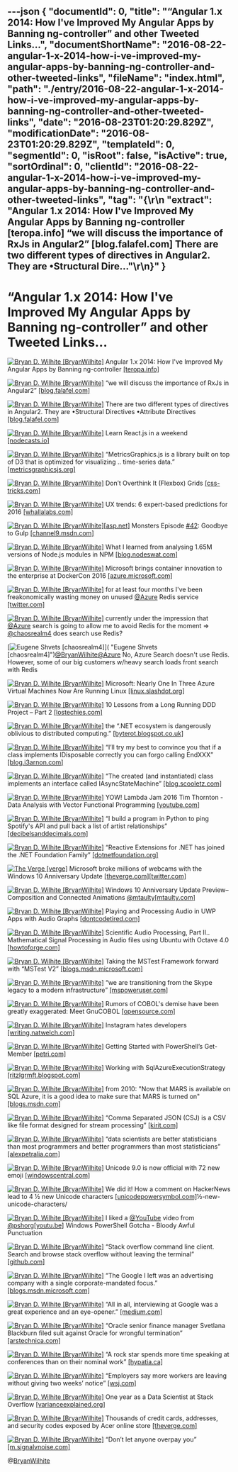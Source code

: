 ---json
{
  "documentId": 0,
  "title": "“Angular 1.x 2014: How I've Improved My Angular Apps by Banning ng-controller” and other Tweeted Links…",
  "documentShortName": "2016-08-22-angular-1-x-2014-how-i-ve-improved-my-angular-apps-by-banning-ng-controller-and-other-tweeted-links",
  "fileName": "index.html",
  "path": "./entry/2016-08-22-angular-1-x-2014-how-i-ve-improved-my-angular-apps-by-banning-ng-controller-and-other-tweeted-links",
  "date": "2016-08-23T01:20:29.829Z",
  "modificationDate": "2016-08-23T01:20:29.829Z",
  "templateId": 0,
  "segmentId": 0,
  "isRoot": false,
  "isActive": true,
  "sortOrdinal": 0,
  "clientId": "2016-08-22-angular-1-x-2014-how-i-ve-improved-my-angular-apps-by-banning-ng-controller-and-other-tweeted-links",
  "tag": "{\r\n  \"extract\": \"Angular 1.x 2014: How I've Improved My Angular Apps by Banning ng-controller [teropa.info] “we will discuss the importance of RxJs in Angular2” [blog.falafel.com] There are two different types of directives in Angular2. They are          •Structural Dire...\"\r\n}"
}
---

# “Angular 1.x 2014: How I've Improved My Angular Apps by Banning ng-controller” and other Tweeted Links…

[<img alt="Bryan D. Wilhite [BryanWilhite]" src="https://songhay.blob.core.windows.net/shared-social-twitter/BryanWilhite.jpeg">](http://songhayblog.azurewebsites.net/ "Bryan D. Wilhite [BryanWilhite]") Angular 1.x 2014: How I've Improved My Angular Apps by Banning ng-controller [[teropa.info]](http://teropa.info/blog/2014/10/24/how-ive-improved-my-angular-apps-by-banning-ng-controller.html)

[<img alt="Bryan D. Wilhite [BryanWilhite]" src="https://songhay.blob.core.windows.net/shared-social-twitter/BryanWilhite.jpeg">](http://songhayblog.azurewebsites.net/ "Bryan D. Wilhite [BryanWilhite]") “we will discuss the importance of RxJs in Angular2” [[blog.falafel.com]](http://blog.falafel.com/introduction-rxjs-angular2/)

[<img alt="Bryan D. Wilhite [BryanWilhite]" src="https://songhay.blob.core.windows.net/shared-social-twitter/BryanWilhite.jpeg">](http://songhayblog.azurewebsites.net/ "Bryan D. Wilhite [BryanWilhite]") There are two different types of directives in Angular2. They are •Structural Directives •Attribute Directives [[blog.falafel.com]](http://blog.falafel.com/directives-in-angular2/)

[<img alt="Bryan D. Wilhite [BryanWilhite]" src="https://songhay.blob.core.windows.net/shared-social-twitter/BryanWilhite.jpeg">](http://songhayblog.azurewebsites.net/ "Bryan D. Wilhite [BryanWilhite]") Learn React.js in a weekend [[nodecasts.io]](https://nodecasts.io/learn-react-js-weekend/)

[<img alt="Bryan D. Wilhite [BryanWilhite]" src="https://songhay.blob.core.windows.net/shared-social-twitter/BryanWilhite.jpeg">](http://songhayblog.azurewebsites.net/ "Bryan D. Wilhite [BryanWilhite]") “MetricsGraphics.js is a library built on top of D3 that is optimized for visualizing .. time-series data.” [[metricsgraphicsjs.org]](http://metricsgraphicsjs.org/)

[<img alt="Bryan D. Wilhite [BryanWilhite]" src="https://songhay.blob.core.windows.net/shared-social-twitter/BryanWilhite.jpeg">](http://songhayblog.azurewebsites.net/ "Bryan D. Wilhite [BryanWilhite]") Don’t Overthink It (Flexbox) Grids [[css-tricks.com]](https://css-tricks.com/dont-overthink-flexbox-grids/)

[<img alt="Bryan D. Wilhite [BryanWilhite]" src="https://songhay.blob.core.windows.net/shared-social-twitter/BryanWilhite.jpeg">](http://songhayblog.azurewebsites.net/ "Bryan D. Wilhite [BryanWilhite]") UX trends: 6 expert-based predictions for 2016 [[whallalabs.com]](http://whallalabs.com/ux-trends-2016/)

[<img alt="Bryan D. Wilhite [BryanWilhite]" src="https://songhay.blob.core.windows.net/shared-social-twitter/BryanWilhite.jpeg">](http://songhayblog.azurewebsites.net/ "Bryan D. Wilhite [BryanWilhite]")[[asp.net]](http://ASP.NET) Monsters Episode [#42](http://twitter.com/search?q=%2342): Goodbye to Gulp [[channel9.msdn.com]](https://channel9.msdn.com/Series/aspnetmonsters/ASPNET-Monsters-Episode-42-Goodbye-to-Gulp)

[<img alt="Bryan D. Wilhite [BryanWilhite]" src="https://songhay.blob.core.windows.net/shared-social-twitter/BryanWilhite.jpeg">](http://songhayblog.azurewebsites.net/ "Bryan D. Wilhite [BryanWilhite]") What I learned from analysing 1.65M versions of Node.js modules in NPM [[blog.nodeswat.com]](https://blog.nodeswat.com/what-i-learned-from-analysing-1-65m-versions-of-node-js-modules-in-npm-a0299a614318)

[<img alt="Bryan D. Wilhite [BryanWilhite]" src="https://songhay.blob.core.windows.net/shared-social-twitter/BryanWilhite.jpeg">](http://songhayblog.azurewebsites.net/ "Bryan D. Wilhite [BryanWilhite]") Microsoft brings container innovation to the enterprise at DockerCon 2016 [[azure.microsoft.com]](https://azure.microsoft.com/en-us/blog/microsoft-brings-container-innovation-to-the-enterprise-at-dockercon-2016/)

[<img alt="Bryan D. Wilhite [BryanWilhite]" src="https://songhay.blob.core.windows.net/shared-social-twitter/BryanWilhite.jpeg">](http://songhayblog.azurewebsites.net/ "Bryan D. Wilhite [BryanWilhite]") for at least four months I've been freakonomically wasting money on unused [@Azure](http://twitter.com/Azure) Redis service [[twitter.com]](http://twitter.com/BryanWilhite/status/746063567011491840/photo/1)

[<img alt="Bryan D. Wilhite [BryanWilhite]" src="https://songhay.blob.core.windows.net/shared-social-twitter/BryanWilhite.jpeg">](http://songhayblog.azurewebsites.net/ "Bryan D. Wilhite [BryanWilhite]") currently under the impression that [@Azure](http://twitter.com/Azure) search is going to allow me to avoid Redis for the moment => [@chaosrealm4](http://twitter.com/chaosrealm4) does search use Redis?

[<img alt="Eugene Shvets [chaosrealm4]" src="https://songhay.blob.core.windows.net/shared-social-twitter/chaosrealm4.jpeg">]( "Eugene Shvets [chaosrealm4]")[@BryanWilhite](http://twitter.com/BryanWilhite)[@Azure](http://twitter.com/Azure) No, Azure Search doesn't use Redis. However, some of our big customers w/heavy search loads front search with Redis

[<img alt="Bryan D. Wilhite [BryanWilhite]" src="https://songhay.blob.core.windows.net/shared-social-twitter/BryanWilhite.jpeg">](http://songhayblog.azurewebsites.net/ "Bryan D. Wilhite [BryanWilhite]") Microsoft: Nearly One In Three Azure Virtual Machines Now Are Running Linux [[linux.slashdot.org]](https://linux.slashdot.org/story/16/06/21/1754243/microsoft-nearly-one-in-three-azure-virtual-machines-now-are-running-linux)

[<img alt="Bryan D. Wilhite [BryanWilhite]" src="https://songhay.blob.core.windows.net/shared-social-twitter/BryanWilhite.jpeg">](http://songhayblog.azurewebsites.net/ "Bryan D. Wilhite [BryanWilhite]") 10 Lessons from a Long Running DDD Project – Part 2 [[lostechies.com]](https://lostechies.com/jimmybogard/2016/06/20/10-lessons-from-a-long-running-ddd-project-part-2/)

[<img alt="Bryan D. Wilhite [BryanWilhite]" src="https://songhay.blob.core.windows.net/shared-social-twitter/BryanWilhite.jpeg">](http://songhayblog.azurewebsites.net/ "Bryan D. Wilhite [BryanWilhite]") the “.NET ecosystem is dangerously oblivious to distributed computing.” [[byterot.blogspot.co.uk]](http://byterot.blogspot.co.uk/2016/06/after-all-it-might-not-matter-commentary-status-of-dotnet-dotnetcore-csharp-oss-fsharp-dnx.html)

[<img alt="Bryan D. Wilhite [BryanWilhite]" src="https://songhay.blob.core.windows.net/shared-social-twitter/BryanWilhite.jpeg">](http://songhayblog.azurewebsites.net/ "Bryan D. Wilhite [BryanWilhite]") “I’ll try my best to convince you that if a class implements IDisposable correctly you can forgo calling EndXXX” [[blog.i3arnon.com]](http://blog.i3arnon.com/2016/06/13/idisposable-trumps-apm/)

[<img alt="Bryan D. Wilhite [BryanWilhite]" src="https://songhay.blob.core.windows.net/shared-social-twitter/BryanWilhite.jpeg">](http://songhayblog.azurewebsites.net/ "Bryan D. Wilhite [BryanWilhite]") “The created (and instantiated) class implements an interface called IAsyncStateMachine” [[blog.scooletz.com]](https://blog.scooletz.com/2016/06/13/rise-of-the-iasyncstatemachines/)

[<img alt="Bryan D. Wilhite [BryanWilhite]" src="https://songhay.blob.core.windows.net/shared-social-twitter/BryanWilhite.jpeg">](http://songhayblog.azurewebsites.net/ "Bryan D. Wilhite [BryanWilhite]") YOW! Lambda Jam 2016 Tim Thornton - Data Analysis with Vector Functional Programming [[youtube.com]](https://www.youtube.com/watch?v=ZGIPmC6wi7E)

[<img alt="Bryan D. Wilhite [BryanWilhite]" src="https://songhay.blob.core.windows.net/shared-social-twitter/BryanWilhite.jpeg">](http://songhayblog.azurewebsites.net/ "Bryan D. Wilhite [BryanWilhite]") “I build a program in Python to ping Spotify's API and pull back a list of artist relationships” [[decibelsanddecimals.com]](http://www.decibelsanddecimals.com/dbdblog/2016/6/13/spotify-related-artists)

[<img alt="Bryan D. Wilhite [BryanWilhite]" src="https://songhay.blob.core.windows.net/shared-social-twitter/BryanWilhite.jpeg">](http://songhayblog.azurewebsites.net/ "Bryan D. Wilhite [BryanWilhite]") “Reactive Extensions for .NET has joined the .NET Foundation Family” [[dotnetfoundation.org]](http://www.dotnetfoundation.org/blog/rx-net-welcome)

[<img alt="The Verge [verge]" src="https://songhay.blob.core.windows.net/shared-social-twitter/verge.jpg">](http://www.theverge.com/ "The Verge [verge]") Microsoft broke millions of webcams with the Windows 10 Anniversary Update [[theverge.com]](http://www.theverge.com/2016/8/19/12562780/microsoft-windows-10-anniversary-update-webcam-freezing)[[twitter.com]](https://twitter.com/verge/status/766763038347231232/photo/1)

[<img alt="Bryan D. Wilhite [BryanWilhite]" src="https://songhay.blob.core.windows.net/shared-social-twitter/BryanWilhite.jpeg">](http://songhayblog.azurewebsites.net/ "Bryan D. Wilhite [BryanWilhite]") Windows 10 Anniversary Update Preview–Composition and Connected Animations [@mtaulty](http://twitter.com/mtaulty)[[mtaulty.com]](https://mtaulty.com/2016/06/17/windows-10-anniversary-update-preview-composition-and-connected-animations/)

[<img alt="Bryan D. Wilhite [BryanWilhite]" src="https://songhay.blob.core.windows.net/shared-social-twitter/BryanWilhite.jpeg">](http://songhayblog.azurewebsites.net/ "Bryan D. Wilhite [BryanWilhite]") Playing and Processing Audio in UWP Apps with Audio Graphs [[dontcodetired.com]](http://dontcodetired.com/blog/post/Playing-and-Processing-Audio-in-UWP-Apps-with-Audio-Graphs)

[<img alt="Bryan D. Wilhite [BryanWilhite]" src="https://songhay.blob.core.windows.net/shared-social-twitter/BryanWilhite.jpeg">](http://songhayblog.azurewebsites.net/ "Bryan D. Wilhite [BryanWilhite]") Scientific Audio Processing, Part II.. Mathematical Signal Processing in Audio files using Ubuntu with Octave 4.0 [[howtoforge.com]](https://www.howtoforge.com/tutorial/octave-audio-signal-processing-ubuntu/)

[<img alt="Bryan D. Wilhite [BryanWilhite]" src="https://songhay.blob.core.windows.net/shared-social-twitter/BryanWilhite.jpeg">](http://songhayblog.azurewebsites.net/ "Bryan D. Wilhite [BryanWilhite]") Taking the MSTest Framework forward with “MSTest V2” [[blogs.msdn.microsoft.com]](https://blogs.msdn.microsoft.com/visualstudioalm/2016/06/17/taking-the-mstest-framework-forward-with-mstest-v2/)

[<img alt="Bryan D. Wilhite [BryanWilhite]" src="https://songhay.blob.core.windows.net/shared-social-twitter/BryanWilhite.jpeg">](http://songhayblog.azurewebsites.net/ "Bryan D. Wilhite [BryanWilhite]") “we are transitioning from the Skype legacy to a modern infrastructure” [[mspoweruser.com]](http://mspoweruser.com/microsoft-is-transitioning-skype-to-a-modern-infrastructure-from-the-legacy-infrastructure/)

[<img alt="Bryan D. Wilhite [BryanWilhite]" src="https://songhay.blob.core.windows.net/shared-social-twitter/BryanWilhite.jpeg">](http://songhayblog.azurewebsites.net/ "Bryan D. Wilhite [BryanWilhite]") Rumors of COBOL's demise have been greatly exaggerated: Meet GnuCOBOL [[opensource.com]](https://opensource.com/life/16/6/meet-gnucobol)

[<img alt="Bryan D. Wilhite [BryanWilhite]" src="https://songhay.blob.core.windows.net/shared-social-twitter/BryanWilhite.jpeg">](http://songhayblog.azurewebsites.net/ "Bryan D. Wilhite [BryanWilhite]") Instagram hates developers [[writing.natwelch.com]](https://writing.natwelch.com/post/585)

[<img alt="Bryan D. Wilhite [BryanWilhite]" src="https://songhay.blob.core.windows.net/shared-social-twitter/BryanWilhite.jpeg">](http://songhayblog.azurewebsites.net/ "Bryan D. Wilhite [BryanWilhite]") Getting Started with PowerShell’s Get-Member [[petri.com]](https://www.petri.com/getting-started-with-powershells-get-member)

[<img alt="Bryan D. Wilhite [BryanWilhite]" src="https://songhay.blob.core.windows.net/shared-social-twitter/BryanWilhite.jpeg">](http://songhayblog.azurewebsites.net/ "Bryan D. Wilhite [BryanWilhite]") Working with SqlAzureExecutionStrategy [[ritzlgrmft.blogspot.com]](http://ritzlgrmft.blogspot.com/2014/03/working-with-sqlazureexecutionstrategy.html)

[<img alt="Bryan D. Wilhite [BryanWilhite]" src="https://songhay.blob.core.windows.net/shared-social-twitter/BryanWilhite.jpeg">](http://songhayblog.azurewebsites.net/ "Bryan D. Wilhite [BryanWilhite]") from 2010: "Now that MARS is available on SQL Azure, it is a good idea to make sure that MARS is turned on" [[blogs.msdn.com]](http://blogs.msdn.com/b/adonet/archive/2010/06/09/remember-to-re-enable-mars-in-your-sql-azure-based-ef-apps.aspx)

[<img alt="Bryan D. Wilhite [BryanWilhite]" src="https://songhay.blob.core.windows.net/shared-social-twitter/BryanWilhite.jpeg">](http://songhayblog.azurewebsites.net/ "Bryan D. Wilhite [BryanWilhite]") “Comma Separated JSON (CSJ) is a CSV like file format designed for stream processing” [[kirit.com]](http://www.kirit.com/Comma%20Separated%20JSON)

[<img alt="Bryan D. Wilhite [BryanWilhite]" src="https://songhay.blob.core.windows.net/shared-social-twitter/BryanWilhite.jpeg">](http://songhayblog.azurewebsites.net/ "Bryan D. Wilhite [BryanWilhite]") “data scientists are better statisticians than most programmers and better programmers than most statisticians” [[alexpetralia.com]](http://alexpetralia.com/posts/2016/3/3/reclaiming-the-term-data-science)

[<img alt="Bryan D. Wilhite [BryanWilhite]" src="https://songhay.blob.core.windows.net/shared-social-twitter/BryanWilhite.jpeg">](http://songhayblog.azurewebsites.net/ "Bryan D. Wilhite [BryanWilhite]") Unicode 9.0 is now official with 72 new emoji [[windowscentral.com]](http://www.windowscentral.com/unicode-90-now-official-72-new-emoji)

[<img alt="Bryan D. Wilhite [BryanWilhite]" src="https://songhay.blob.core.windows.net/shared-social-twitter/BryanWilhite.jpeg">](http://songhayblog.azurewebsites.net/ "Bryan D. Wilhite [BryanWilhite]") We did it! How a comment on HackerNews lead to 4 ½ new Unicode characters [[unicodepowersymbol.com]](http://unicodepowersymbol.com/we-did-it-how-a-comment-on-hackernews-lead-to-4-)½-new-unicode-characters/

[<img alt="Bryan D. Wilhite [BryanWilhite]" src="https://songhay.blob.core.windows.net/shared-social-twitter/BryanWilhite.jpeg">](http://songhayblog.azurewebsites.net/ "Bryan D. Wilhite [BryanWilhite]") I liked a [@YouTube](http://twitter.com/YouTube) video from [@pshorg](http://twitter.com/pshorg)[[youtu.be]](http://youtu.be/5aW-dQGaYfM?a) Windows PowerShell Gotcha - Bloody Awful Punctuation

[<img alt="Bryan D. Wilhite [BryanWilhite]" src="https://songhay.blob.core.windows.net/shared-social-twitter/BryanWilhite.jpeg">](http://songhayblog.azurewebsites.net/ "Bryan D. Wilhite [BryanWilhite]") “Stack overflow command line client. Search and browse stack overflow without leaving the terminal” [[github.com]](https://github.com/gautamkrishnar/socli)

[<img alt="Bryan D. Wilhite [BryanWilhite]" src="https://songhay.blob.core.windows.net/shared-social-twitter/BryanWilhite.jpeg">](http://songhayblog.azurewebsites.net/ "Bryan D. Wilhite [BryanWilhite]") “The Google I left was an advertising company with a single corporate-mandated focus.” [[blogs.msdn.microsoft.com]](https://blogs.msdn.microsoft.com/jw_on_tech/2012/03/13/why-i-left-google/)

[<img alt="Bryan D. Wilhite [BryanWilhite]" src="https://songhay.blob.core.windows.net/shared-social-twitter/BryanWilhite.jpeg">](http://songhayblog.azurewebsites.net/ "Bryan D. Wilhite [BryanWilhite]") “All in all, interviewing at Google was a great experience and an eye-opener.” [[medium.com]](https://medium.com/@tomgoldenberg/my-google-interview-and-lessons-learned-43109881c521)

[<img alt="Bryan D. Wilhite [BryanWilhite]" src="https://songhay.blob.core.windows.net/shared-social-twitter/BryanWilhite.jpeg">](http://songhayblog.azurewebsites.net/ "Bryan D. Wilhite [BryanWilhite]") “Oracle senior finance manager Svetlana Blackburn filed suit against Oracle for wrongful termination” [[arstechnica.com]](http://arstechnica.com/information-technology/2016/06/oracle-boosts-cloud-sales-but-at-expense-of-java-and-everything-else/)

[<img alt="Bryan D. Wilhite [BryanWilhite]" src="https://songhay.blob.core.windows.net/shared-social-twitter/BryanWilhite.jpeg">](http://songhayblog.azurewebsites.net/ "Bryan D. Wilhite [BryanWilhite]") “A rock star spends more time speaking at conferences than on their nominal work” [[hypatia.ca]](https://hypatia.ca/2016/06/21/no-more-rock-stars/)

[<img alt="Bryan D. Wilhite [BryanWilhite]" src="https://songhay.blob.core.windows.net/shared-social-twitter/BryanWilhite.jpeg">](http://songhayblog.azurewebsites.net/ "Bryan D. Wilhite [BryanWilhite]") “Employers say more workers are leaving without giving two weeks’ notice” [[wsj.com]](http://www.wsj.com/articles/is-it-ever-ok-to-quit-on-the-spot-1466531589)

[<img alt="Bryan D. Wilhite [BryanWilhite]" src="https://songhay.blob.core.windows.net/shared-social-twitter/BryanWilhite.jpeg">](http://songhayblog.azurewebsites.net/ "Bryan D. Wilhite [BryanWilhite]") One year as a Data Scientist at Stack Overflow [[varianceexplained.org]](http://varianceexplained.org/r/year_data_scientist/)

[<img alt="Bryan D. Wilhite [BryanWilhite]" src="https://songhay.blob.core.windows.net/shared-social-twitter/BryanWilhite.jpeg">](http://songhayblog.azurewebsites.net/ "Bryan D. Wilhite [BryanWilhite]") Thousands of credit cards, addresses, and security codes exposed by Acer online store [[theverge.com]](http://www.theverge.com/2016/6/20/11975464/acer-online-store-credit-card-address-information-security-code)

[<img alt="Bryan D. Wilhite [BryanWilhite]" src="https://songhay.blob.core.windows.net/shared-social-twitter/BryanWilhite.jpeg">](http://songhayblog.azurewebsites.net/ "Bryan D. Wilhite [BryanWilhite]") “Don’t let anyone overpay you” [[m.signalvnoise.com]](https://m.signalvnoise.com/bigger-prices-bigger-problems-72820249456f)

@[BryanWilhite](https://twitter.com/BryanWilhite)
